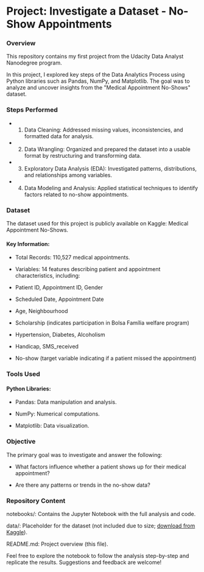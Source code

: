 # Project: Investigate a Dataset - No-Show Appointments

### Overview

This repository contains my first project from the Udacity Data Analyst Nanodegree program.

In this project, I explored key steps of the Data Analytics Process using Python libraries such as Pandas, NumPy, and Matplotlib. The goal was to analyze and uncover insights from the "Medical Appointment No-Shows" dataset.

### Steps Performed

* 1. Data Cleaning: Addressed missing values, inconsistencies, and formatted data for analysis.

* 2. Data Wrangling: Organized and prepared the dataset into a usable format by restructuring and transforming data.

* 3. Exploratory Data Analysis (EDA): Investigated patterns, distributions, and relationships among variables.

* 4. Data Modeling and Analysis: Applied statistical techniques to identify factors related to no-show appointments.

### Dataset

The dataset used for this project is publicly available on Kaggle: Medical Appointment No-Shows.

#### Key Information:

* Total Records: 110,527 medical appointments.

* Variables: 14 features describing patient and appointment characteristics, including:

* Patient ID, Appointment ID, Gender

* Scheduled Date, Appointment Date

* Age, Neighbourhood

* Scholarship (indicates participation in Bolsa Família welfare program)

* Hypertension, Diabetes, Alcoholism

* Handicap, SMS_received

* No-show (target variable indicating if a patient missed the appointment)

### Tools Used

#### Python Libraries:

* Pandas: Data manipulation and analysis.

* NumPy: Numerical computations.

* Matplotlib: Data visualization.

### Objective

The primary goal was to investigate and answer the following:

* What factors influence whether a patient shows up for their medical appointment?

* Are there any patterns or trends in the no-show data?

### Repository Content

notebooks/: Contains the Jupyter Notebook with the full analysis and code.

data/: Placeholder for the dataset (not included due to size; [download from Kaggle](url)).

README.md: Project overview (this file).

Feel free to explore the notebook to follow the analysis step-by-step and replicate the results. Suggestions and feedback are welcome!
